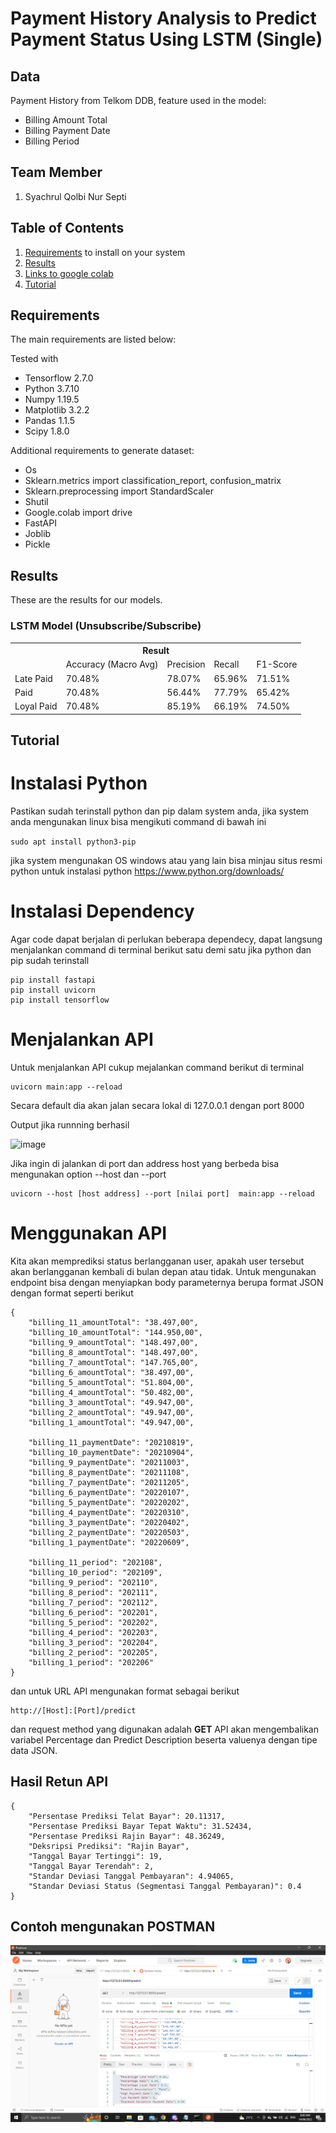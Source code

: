 # Payment History Analysis to Predict Payment Status Using LSTM (Single)

## Data
Payment History from Telkom DDB, feature used in the model:
* Billing Amount Total
* Billing Payment Date
* Billing Period

## Team Member
1. Syachrul Qolbi Nur Septi

## Table of Contents
1. [Requirements](#requirements) to install on your system
2. [Results](#results)
3. [Links to google colab]([https://colab.research.google.com/drive/17Ews_Ol0RjeU69ewKKElYorFSuWymRtb?usp=sharing](https://colab.research.google.com/drive/1C2XGCS-81jo9YKU4oo-yN2W5zJsxdH45?usp=sharing))
4. [Tutorial](#tutorial)

## Requirements

The main requirements are listed below:

Tested with 
* Tensorflow 2.7.0
* Python 3.7.10
* Numpy 1.19.5
* Matplotlib 3.2.2
* Pandas 1.1.5
* Scipy 1.8.0

Additional requirements to generate dataset:

* Os
* Sklearn.metrics import classification_report, confusion_matrix
* Sklearn.preprocessing import StandardScaler
* Shutil
* Google.colab import drive
* FastAPI
* Joblib
* Pickle


## Results
These are the results for our models.

### LSTM Model (Unsubscribe/Subscribe)
<div class="tg-wrap"><table class="tg">
  <tr>
    <th class="tg-7btt" colspan="6">Result</th>
  </tr>
  <tr>
    <td class="tg-7btt"></td>
    <td class="tg-7btt">Accuracy (Macro Avg)</td>
    <td class="tg-7btt">Precision</td>
    <td class="tg-7btt">Recall</td>
    <td class="tg-7btt">F1-Score</td>
  </tr>
  <tr>
    <td class="tg-c3ow">Late Paid</td>
    <td class="tg-c3ow">70.48%</td>
    <td class="tg-c3ow">78.07%</td>
    <td class="tg-c3ow">65.96%</td>
    <td class="tg-c3ow">71.51%</td>
  </tr>
  <tr>
    <td class="tg-c3ow">Paid</td>
    <td class="tg-c3ow">70.48%</td>
    <td class="tg-c3ow">56.44%</td>
    <td class="tg-c3ow">77.79%</td>
    <td class="tg-c3ow">65.42%</td>
  </tr>
  <tr>
    <td class="tg-c3ow">Loyal Paid</td>
    <td class="tg-c3ow">70.48%</td>
    <td class="tg-c3ow">85.19%</td>
    <td class="tg-c3ow">66.19%</td>
    <td class="tg-c3ow">74.50%</td>
  </tr>
</table></div>

## Tutorial
# Instalasi Python

Pastikan sudah terinstall python dan pip dalam system anda, jika system anda mengunakan linux bisa mengikuti command di bawah ini

`
sudo apt install python3-pip
`

jika system mengunakan OS windows atau yang lain bisa minjau situs resmi python untuk instalasi python https://www.python.org/downloads/

# Instalasi Dependency 
Agar code dapat berjalan di perlukan beberapa dependecy, dapat langsung menjalankan command di terminal berikut satu demi satu jika python dan pip sudah terinstall

```
pip install fastapi
pip install uvicorn
pip install tensorflow
```

# Menjalankan API
Untuk menjalankan API cukup mejalankan command berikut di terminal
```
uvicorn main:app --reload
```
Secara default dia akan jalan secara lokal di 127.0.0.1 dengan port 8000 

Output jika runnning berhasil

![image](/Images/Output_Uvicorn.png) 

Jika ingin di jalankan di port dan address host yang berbeda bisa mengunakan option --host dan --port
```
uvicorn --host [host address] --port [nilai port]  main:app --reload 
```

# Menggunakan API
Kita akan memprediksi status berlangganan user, apakah user tersebut akan berlangganan kembali di bulan depan atau tidak. Untuk mengunakan endpoint bisa dengan menyiapkan body parameternya berupa format JSON dengan format seperti berikut

```
{
    "billing_11_amountTotal": "38.497,00",
    "billing_10_amountTotal": "144.950,00",
    "billing_9_amountTotal": "148.497,00",
    "billing_8_amountTotal": "148.497,00",
    "billing_7_amountTotal": "147.765,00",
    "billing_6_amountTotal": "38.497,00",
    "billing_5_amountTotal": "51.804,00",
    "billing_4_amountTotal": "50.482,00",
    "billing_3_amountTotal": "49.947,00",
    "billing_2_amountTotal": "49.947,00",
    "billing_1_amountTotal": "49.947,00",

    "billing_11_paymentDate": "20210819",
    "billing_10_paymentDate": "20210904",
    "billing_9_paymentDate": "20211003",
    "billing_8_paymentDate": "20211108",
    "billing_7_paymentDate": "20211205",
    "billing_6_paymentDate": "20220107",
    "billing_5_paymentDate": "20220202",
    "billing_4_paymentDate": "20220310",
    "billing_3_paymentDate": "20220402",
    "billing_2_paymentDate": "20220503",
    "billing_1_paymentDate": "20220609",

    "billing_11_period": "202108",
    "billing_10_period": "202109",
    "billing_9_period": "202110",
    "billing_8_period": "202111",
    "billing_7_period": "202112",
    "billing_6_period": "202201",
    "billing_5_period": "202202",
    "billing_4_period": "202203",
    "billing_3_period": "202204",
    "billing_2_period": "202205",
    "billing_1_period": "202206"
}
```
dan untuk URL API mengunakan format sebagai berikut
```
http://[Host]:[Port]/predict
```
dan request method yang digunakan adalah **GET** 
API akan mengembalikan variabel Percentage dan Predict Description beserta valuenya dengan tipe data JSON.

## Hasil Retun API
```
{
    "Persentase Prediksi Telat Bayar": 20.11317,
    "Persentase Prediksi Bayar Tepat Waktu": 31.52434,
    "Persentase Prediksi Rajin Bayar": 48.36249,
    "Deksripsi Prediksi": "Rajin Bayar",
    "Tanggal Bayar Tertinggi": 19,
    "Tanggal Bayar Terendah": 2,
    "Standar Deviasi Tanggal Pembayaran": 4.94065,
    "Standar Deviasi Status (Segmentasi Tanggal Pembayaran)": 0.4
}
```
## Contoh mengunakan POSTMAN
![image](/Images/Contoh_Postman.png)
